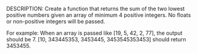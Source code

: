 DESCRIPTION:
Create a function that returns the sum of the two lowest positive numbers given an array of minimum 4 positive integers. No floats or non-positive integers will be passed.

For example:
When an array is passed like [19, 5, 42, 2, 77], the output should be 7.
[10, 343445353, 3453445, 3453545353453] should return 3453455.
